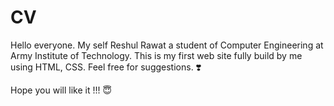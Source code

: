 # CV

Hello everyone. My self Reshul Rawat a student of Computer Engineering at Army Institute of Technology.
This is my first web site fully build by me using HTML, CSS.
Feel free for suggestions. ❣️

Hope you will like it !!! 😇

